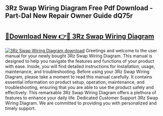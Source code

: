 ## 3Rz Swap Wiring Diagram Free Pdf Download - Part-DaI New Repair Owner Guide dQ75r

# <h2><a href="http://dfhh4f.blite.top/?on=3Rz+Swap+Wiring+Diagram">🔗Download New 👉🔴 3Rz Swap Wiring Diagram</a></h2>

[![3Rz Swap Wiring Diagram download](https://i.imgur.com/lujVjoI.png)](http://dfhh4f.blite.top/?on=3Rz+Swap+Wiring+Diagram)
Greetings and welcome to the user manual for your newly bought 3Rz Swap Wiring Diagram. This manual is designed to help you navigate the features and functions of your product with ease. Inside, you will find detailed instructions for installation, usage, maintenance, and troubleshooting. Before using your 3Rz Swap Wiring Diagram, please take a moment to read this manual carefully. It contains essential information on product setup, operation, maintenance, and troubleshooting, ensuring that you are able to use the product safely and effectively. This remarkable 3Rz Swap Wiring Diagram offers a plethora of features to enhance your daily life. Dedicated Customer Support 3Rz Swap Wiring Diagram. We are committed to providing you with personalized and timely support.

